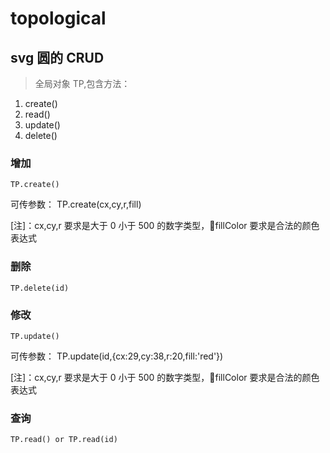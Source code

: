 # topological

## svg 圆的 CRUD

> 全局对象 TP,包含方法：

1. create()
2. read()
3. update()
4. delete()

### 增加

    TP.create()

可传参数：
TP.create(cx,cy,r,fill)

[注]：cx,cy,r 要求是大于 0 小于 500 的数字类型，fillColor 要求是合法的颜色表达式

### 删除

    TP.delete(id)

### 修改

    TP.update()

可传参数：
TP.update(id,{cx:29,cy:38,r:20,fill:'red'})

[注]：cx,cy,r 要求是大于 0 小于 500 的数字类型，fillColor 要求是合法的颜色表达式

### 查询

    TP.read() or TP.read(id)
